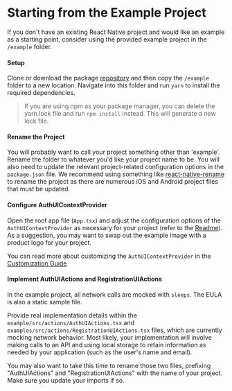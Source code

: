 # Starting from the Example Project

If you don't have an existing React Native project and would like an example as a starting point, consider using the provided example project in the `/example` folder.


#### Setup

Clone or download the package [repository](https://github.com/brightlayer-ui/react-native-workflows) and then copy the `/example` folder to a new location. Navigate into this folder and run `yarn` to install the required dependencies.

> If you are using npm as your package manager, you can delete the yarn.lock file and run `npm install` instead. This will generate a new lock file.


#### Rename the Project

You will probably want to call your project something other than 'example'. Rename the folder to whatever you'd like your project name to be. You will also need to update the relevant project-related configuration options in the `package.json` file. We recommend using something like [react-native-rename](https://www.npmjs.com/package/react-native-rename) to rename the project as there are numerous iOS and Android project files that must be updated.


#### Configure AuthUIContextProvider

Open the root app file (`App.tsx`) and adjust the configuration options of the `AuthUIContextProvider` as necessary for your project (refer to the [Readme](https://github.com/brightlayer-ui/react-native-workflows/tree/master/login-workflow/README.md)). As a suggestion, you may want to swap out the example image with a product logo for your project.

You can read more about customizing the `AuthUIContextProvider` in the [Customization Guide](https://github.com/brightlayer-ui/react-native-workflows/tree/master/login-workflow/docs/customization.md) 


#### Implement AuthUIActions and RegistrationUIActions

In the example project, all network calls are mocked with `sleeps`. The EULA is also a static sample file.

Provide real implementation details within the `example/src/actions/AuthUIActions.tsx` and `examples/src/actions/RegistrationUIActions.tsx` files, which are currently mocking network behavior. Most likely, your implementation will involve making calls to an API and using local storage to retain information as needed by your application (such as the user's name and email).

You may also want to take this time to rename those two files, prefixing "AuthUIActions" and "RegistrationUIActions" with the name of your project. Make sure you update your imports if so.